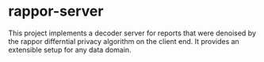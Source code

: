# rappor-server
This project implements a decoder server for reports that were denoised by the rappor differntial privacy algorithm on the client end. It provides an extensible setup for any data domain.
